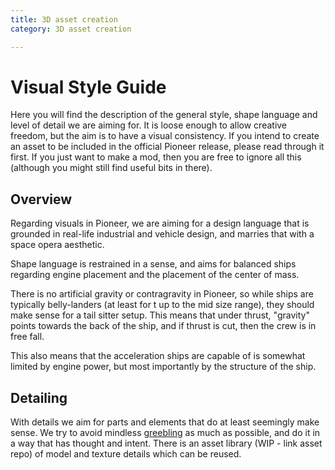 ```yaml
---
title: 3D asset creation
category: 3D asset creation

---
```


# Visual Style Guide

Here you will find the description of the general style, shape language and level of detail we are aiming for. It is loose enough to allow creative freedom, but the aim is to have a visual consistency. If you intend to create an asset to be included in the official Pioneer release, please read through it first. If you just want to make a mod, then you are free to ignore all this (although you might still find useful bits in there).

## Overview

Regarding visuals in Pioneer, we are aiming for a design language that is grounded in real-life industrial and vehicle design, and marries that with a space opera aesthetic. 

Shape language is restrained in a sense, and aims for balanced ships regarding engine placement and the placement of the center of mass.

There is no artificial gravity or contragravity in Pioneer, so while ships are typically belly-landers (at least for t up to the mid size range), they should make sense for a tail sitter setup. This means that under thrust, "gravity" points towards the back of the ship, and if thrust is cut, then the crew is in free fall.

This also means that the acceleration ships are capable of is somewhat limited by engine power, but most importantly by the structure of the ship. 

## Detailing

With details we aim for parts and elements that do at least seemingly make sense. We try to avoid mindless [greebling](https://en.wikipedia.org/wiki/Greeble) as much as possible, and do it in a way that has thought and intent. There is an asset library (WIP - link asset repo) of model and texture details which can be reused.